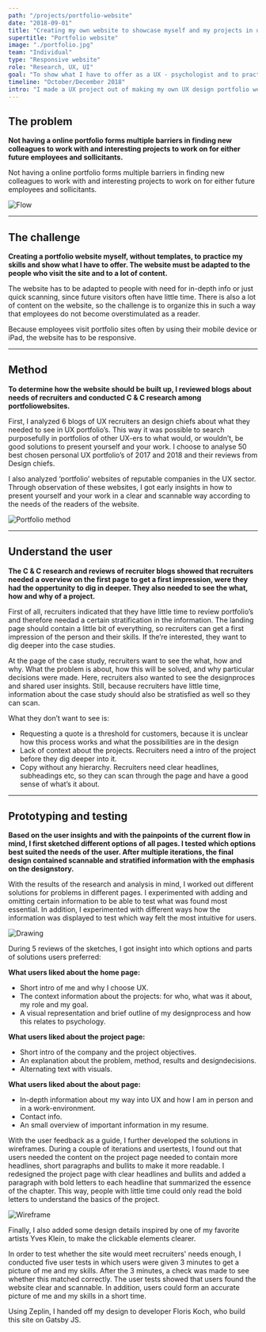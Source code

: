 ```yaml
---
path: "/projects/portfolio-website"
date: "2018-09-01"
title: "Creating my own website to showcase myself and my projects in user experience design"
supertitle: "Portfolio website"
image: "./portfolio.jpg"
team: "Individual"
type: "Responsive website"
role: "Research, UX, UI"
goal: "To show what I have to offer as a UX - psychologist and to practise my UX skills."
timeline: "October/December 2018"
intro: "I made a UX project out of making my own UX design portfolio website. Firstly, I did not want to use templates, because they are not always ux friendly and also not authentic. In addition, I wanted to further practice my ux skills and making my own website was the perfect idea for this. Ultimately, of course, I also wanted to show what I can do and who I am to possible future employers."
---
```


## The problem

**Not having a online portfolio forms multiple barriers in finding new colleagues to work with and interesting projects to work on for either future employees and sollicitants.**

Not having a online portfolio forms multiple barriers in finding new colleagues to work with and interesting projects to work on for either future employees and sollicitants.

![Flow](flow.jpg)

---

## The challenge

**Creating a portfolio website myself, without templates, to practice my skills and show what I have to offer. The website must be adapted to the people who visit the site and to a lot of content.**

The website has to be adapted to people with need for in-depth info or just quick scanning, since future visitors often have little time. There is also a lot of content on the website, so the challenge is to organize this in such a way that employees do not become overstimulated as a reader.

Because employees visit portfolio sites often by using their mobile device or iPad, the website has to be responsive. 

---

## Method

**To determine how the website should be built up, I reviewed blogs about needs of recruiters and conducted C & C research among portfoliowebsites.**

First, I analyzed 6 blogs of UX recruiters an design chiefs about what they needed to see in UX portfolio’s. This way it was possible to search purposefully in portfolios of other UX-ers to what would, or wouldn’t, be good solutions to present yourself and your work. I choose to analyse 50 best chosen personal UX portfolio’s of 2017 and 2018 and their reviews from Design chiefs. 

I also analyzed ‘portfolio’ websites of reputable companies in the UX sector. Through observation of these websites, I got early insights in how to present yourself and your work in a clear and scannable way according to the needs of the readers of the website.

![Portfolio method](portfolio-method-image.jpg)

---

## Understand the user

**The C & C research and reviews of recruiter blogs showed that recruiters needed a overview on the first page to get a first impression, were they had the oppertunity to dig in deeper. They also needed to see the what, how and why of a project.**

First of all, recruiters indicated that they have little time to review portfolio’s and therefore needad a certain stratification in the information. The landing page should contain a little bit of everything, so recruiters can get a first impression of the person and their skills. If the’re interested, they want to dig deeper into the case studies. 

At the page of the case study, recruiters want to see the what, how and why. What the problem is about, how this will be solved, and why particular decisions were made. Here, recruiters also wanted to see the designproces and shared user insights. Still, because recruiters have little time, information about the case study should also be stratisfied as well so they can scan.

What they don’t want to see is:
- Requesting a quote is a threshold for customers, because it is unclear how this process works and what the possibilities are in the design
- Lack of context about the projects. Recruiters need a intro of the project before they dig deeper into it.
- Copy without any hierarchy. Recruiters need clear headlines, subheadings etc, so they can scan through the page and have a good sense of what’s it about.

---

## Prototyping and testing

**Based on the user insights and with the painpoints of the current flow in mind, I first sketched different options of all pages. I tested which options best suited the needs of the user. After multiple iterations, the final design contained scannable and stratified information with the emphasis on the designstory.**

With the results of the research and analysis in mind, I worked out different solutions for problems in different pages. I experimented with adding and omitting certain information to be able to test what was found most essential. In addition, I experimented with different ways how the information was displayed to test which way felt the most intuitive for users. 

![Drawing](schetsen.jpg)

During 5 reviews of the sketches, I got insight into which options and parts of solutions users preferred:

**What users liked about the home page:**
- Short intro of me and why I choose UX.
- The context information about the projects: for who, what was it about, my role and my goal.
- A visual representation and brief outline of my designprocess and how this relates to psychology.

**What users liked about the project page:**
- Short intro of the company and the project objectives.
- An explanation about the problem, method, results and designdecisions.
- Alternating text with visuals.

**What users liked about the about page:**
- In-depth information about my way into UX and how I am in person and in a work-environment.
- Contact info.
- An small overview of important information in my resume.


With the user feedback as a guide, I further developed the solutions in wireframes. During a couple of iterations and usertests, I found out that users needed the content on the project page needed to contain more headlines, short paragraphs and bullits to make it more readable. I redesigned the project page with clear headlines and bullits and added a paragraph with bold letters to each headline that summarized the essence of the chapter. This way, people with little time could only read the bold letters to understand the basics of the project.

![Wireframe](image-wireframes.jpg)

Finally, I also added some design details inspired by one of my favorite artists Yves Klein, to make the clickable elements clearer.

In order to test whether the site would meet recruiters' needs enough, I conducted five user tests in which users were given 3 minutes to get a picture of me and my skills. After the 3 minutes, a check was made to see whether this matched correctly. The user tests showed that users found the website clear and scannable. In addition, users could form an accurate picture of me and my skills in a short time. 

Using Zeplin, I handed off my design to developer Floris Koch, who build this site on Gatsby JS. 

